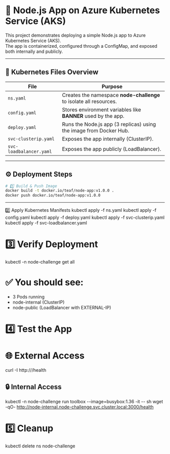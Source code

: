 # 🚀 Node.js App on Azure Kubernetes Service (AKS)

This project demonstrates deploying a simple Node.js app to Azure Kubernetes Service (AKS).  
The app is containerized, configured through a ConfigMap, and exposed both internally and publicly.

---

## 🧩 Kubernetes Files Overview

| File | Purpose |
|------|----------|
| `ns.yaml` | Creates the namespace **node-challenge** to isolate all resources. |
| `config.yaml` | Stores environment variables like **BANNER** used by the app. |
| `deploy.yaml` | Runs the Node.js app (3 replicas) using the image from Docker Hub. |
| `svc-clusterip.yaml` | Exposes the app internally (ClusterIP). |
| `svc-loadbalancer.yaml` | Exposes the app publicly (LoadBalancer). |

---

## ⚙️ Deployment Steps
```bash
# 1️⃣ Build & Push Image
docker build -t docker.io/teaf/node-app:v1.0.0 .
docker push docker.io/teaf/node-app:v1.0.0
```

---
2️⃣ Apply Kubernetes Manifests
kubectl apply -f ns.yaml
kubectl apply -f config.yaml
kubectl apply -f deploy.yaml
kubectl apply -f svc-clusterip.yaml
kubectl apply -f svc-loadbalancer.yaml

# 3️⃣ Verify Deployment
kubectl -n node-challenge get all

# ✅ You should see:
 - 3 Pods running
 - node-internal (ClusterIP)
 - node-public (LoadBalancer with EXTERNAL-IP)

# 4️⃣ Test the App
# 🌐 External Access
curl -I http://<EXTERNAL-IP>/health

## 🔒 Internal Access
kubectl -n node-challenge run toolbox --image=busybox:1.36 -it -- sh
wget -qO- http://node-internal.node-challenge.svc.cluster.local:3000/health

# 5️⃣ Cleanup
kubectl delete ns node-challenge
